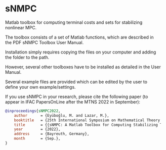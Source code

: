 # sNMPC
Matlab toolbox for computing terminal costs and sets for stabilizing nonlinear MPC.

The toolbox consists of a set of Matlab functions, which are described in the PDF sNMPC Toolbox User Manual.

Installation simply requires copying the files on your computer and adding the folder to the path. 

However, several other toolboxes have to be installed as detailed in the User Manual.

Several example files are provided which can be edited by the user to define your own example/settings.

If you use sNMPC in your research, please cite the following paper (to appear in IFAC PapersOnLine after the MTNS 2022 in September):

```bibtex
@inproceedings{sNMPC2022,
	author      = {Eyüboğlu, M. and Lazar, M.},
	booktitle   = {25th International Symposium on Mathematical Theory of Networks and Systems (MTNS)},
	title       = {{sNMPC: A Matlab Toolbox for Computing Stabilizing Terminal Costs and Sets}},
	year        = {2022},
	address     = {Bayreuth, Germany},
	month       = {Sep.},
}
```
